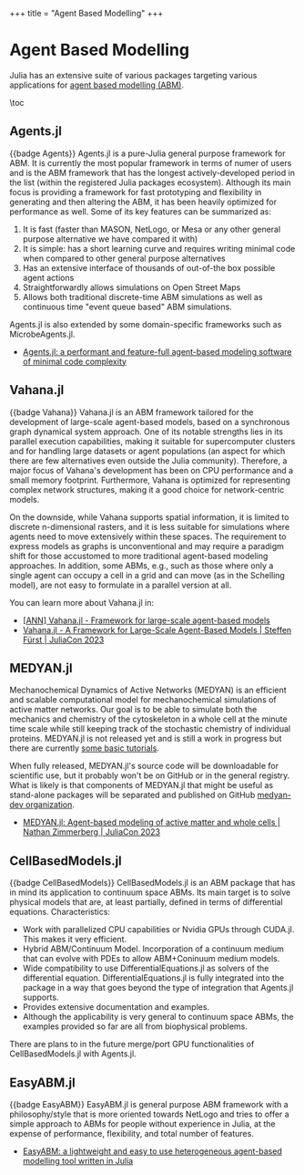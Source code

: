 +++
title = "Agent Based Modelling"
+++

# Agent Based Modelling

Julia has an extensive suite of various packages targeting various applications for [agent based modelling (ABM)](https://en.wikipedia.org/wiki/Agent-based_model).

\toc

## Agents.jl
{{badge Agents}}
Agents.jl is a pure-Julia general purpose framework for ABM. It is currently the most popular framework in terms of numer of users and is the ABM framework that has the longest actively-developed period in the list (within the registered Julia packages ecosystem). 
Although its main focus is providing a framework for fast prototyping and flexibility in generating and then altering the ABM, 
it has been heavily optimized for performance as well. Some of its key features can be summarized as:

1. It is fast (faster than MASON, NetLogo, or Mesa or any other general purpose alternative we have compared it with)
2. It is simple: has a short learning curve and requires writing minimal code when compared to other general purpose alternatives
3. Has an extensive interface of thousands of out-of-the box possible agent actions
4. Straightforwardly allows simulations on Open Street Maps
5. Allows both traditional discrete-time ABM simulations as well as continuous time "event queue based" ABM simulations.

Agents.jl is also extended by some domain-specific frameworks such as MicrobeAgents.jl.

- [Agents.jl: a performant and feature-full agent-based modeling software of minimal code complexity](https://journals.sagepub.com/doi/10.1177/00375497211068820)

## Vahana.jl
{{badge Vahana}}
Vahana.jl is an ABM framework tailored for the development of large-scale agent-based models, based on a synchronous graph dynamical system approach. One of its notable strengths lies in its parallel execution capabilities, making it suitable for supercomputer clusters and for handling large datasets or agent populations (an aspect for which there are few alternatives even outside the Julia community). Therefore, a major focus of Vahana's development has been on CPU performance and a small memory footprint. Furthermore, Vahana is optimized for representing complex network structures, making it a good choice for network-centric models.

On the downside, while Vahana supports spatial information, it is limited to discrete n-dimensional rasters, and it is less suitable for simulations where agents need to move extensively within these spaces. The requirement to express models as graphs is unconventional and may require a paradigm shift for those accustomed to more traditional agent-based modeling approaches. In addition, some ABMs, e.g., such as those where only a single agent can occupy a cell in a grid and can move (as in the Schelling model), are not easy to formulate in a parallel version at all.

You can learn more about Vahana.jl in:

- [[ANN] Vahana.jl - Framework for large-scale agent-based models](https://discourse.julialang.org/t/ann-vahana-jl-framework-for-large-scale-agent-based-models/102024)
- [Vahana.jl - A Framework for Large-Scale Agent-Based Models | Steffen Fürst | JuliaCon 2023](https://www.youtube.com/watch?v=-318ec-kCBM)

## MEDYAN.jl
<!-- MEDYAN.jl is not released yet! -->
<!-- {{badge MEDYAN}} -->
Mechanochemical Dynamics of Active Networks (MEDYAN) is an efficient and scalable computational model for mechanochemical simulations of active matter networks. Our goal is to be able to simulate both the mechanics and chemistry of the cytoskeleton in a whole cell at the minute time scale while still keeping track of the stochastic chemistry of individual proteins. MEDYAN.jl is not released yet and is still a work in progress but there are currently [some basic tutorials](https://medyan.org/julia-docs/dev/tutorials/1install.html).

When fully released, MEDYAN.jl's source code will be downloadable for scientific use, but it probably won't be on GitHub or in the general registry. What is likely is that components of MEDYAN.jl that might be useful as stand-alone packages will be separated and published on GitHub [medyan-dev organization](https://github.com/medyan-dev).

- [MEDYAN.jl: Agent-based modeling of active matter and whole cells | Nathan Zimmerberg | JuliaCon 2023](https://www.youtube.com/watch?v=0WU7xs3aY4A)

## CellBasedModels.jl
{{badge CellBasedModels}}
CellBasedModels.jl is an ABM package that has in mind its application to continuum space ABMs. Its main target is to solve physical models that are, at least partially, defined in terms of differential equations.
Characteristics:
 - Work with parallelized CPU capabilities or Nvidia GPUs through CUDA.jl. This makes it very efficient.
 - Hybrid ABM/Continuum Model. Incorporation of a continuum medium that can evolve with PDEs to allow ABM+Coninuum medium models.
 - Wide compatibility to use DifferentialEquations.jl as solvers of the differential equation. DifferentialEquations.jl is fully integrated into the package in a way that goes beyond the type of integration that Agents.jl supports. 
 - Provides extensive documentation and examples.
 - Although the applicability is very general to continuum space ABMs, the examples provided so far are all from biophysical problems. 

There are plans to in the future merge/port GPU functionalities of CellBasedModels.jl with Agents.jl.

## EasyABM.jl
{{badge EasyABM}}
EasyABM.jl is general purpose ABM framework with a philosophy/style that is more oriented towards NetLogo and tries to offer a simple approach to ABMs for people without experience in Julia, at the expense of performance, flexibility, and total number of features.

- [EasyABM: a lightweight and easy to use heterogeneous agent-based modelling tool written in Julia](https://arxiv.org/abs/2207.02107)
